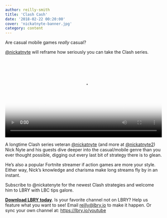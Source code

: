 ```yaml
---
author: reilly-smith
title: 'Clash Cash'
date: '2018-02-22 00:20:00'
cover: 'nickatnyte-banner.jpg'
category: content
---
```

Are casual mobile games *really* casual?

[@nickatnyte](https://open.lbry.io/%40nickatnyte) will reframe how seriously you can take the Clash series.

<video width="100%" controls poster="https://berk.ninja/thumbnails/TW-sWnxiHrs" src="https://spee.ch/37763ba30c3714491816fec88ff208c3fc42ea00/boosted-troops-loot-clash-of-clans.mp4"/></video>

A longtime Clash series veteran [@nickatnyte](https://open.lbry.io/%40nickatnyte) (and more at [@nickatnyte2](https://open.lbry.io/%40nickatnyte2)) Nick Nyte and his guests dive deeper into the casual/mobile genre than you ever thought possible, digging out every last bit of strategy there is to glean.

He’s also a popular Fortnite streamer if action games are more your style. Either way, Nick’s knowledge and charisma make long streams fly by in an instant.

Subscribe to @nickatenyte for the newest Clash strategies and welcome him to LBRY with LBC tips galore.

**[Download LBRY today](https://lbry.io/get)**. Is your favorite channel not on LBRY? Help us feature what you want to see! Email [reilly@lbry.io](mailto:reilly@lbry.io) to make it happen. Or sync your own channel at: https://lbry.io/youtube
